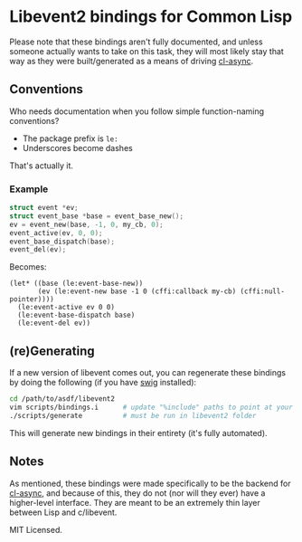 Libevent2 bindings for Common Lisp
==================================
Please note that these bindings aren't fully documented, and unless someone
actually wants to take on this task, they will most likely stay that way as
they were built/generated as a means of driving [cl-async](https://github.com/orthecreedence/cl-async).

Conventions
-----------
Who needs documentation when you follow simple function-naming conventions?

- The package prefix is `le:`
- Underscores become dashes

That's actually it.

### Example
```c
struct event *ev;
struct event_base *base = event_base_new();
ev = event_new(base, -1, 0, my_cb, 0);
event_active(ev, 0, 0);
event_base_dispatch(base);
event_del(ev);
```

Becomes:

```common-lisp
(let* ((base (le:event-base-new))
       (ev (le:event-new base -1 0 (cffi:callback my-cb) (cffi:null-pointer))))
  (le:event-active ev 0 0)
  (le:event-base-dispatch base)
  (le:event-del ev))
```

(re)Generating
--------------
If a new version of libevent comes out, you can regenerate these bindings by
doing the following (if you have [swig](http://www.swig.org/) installed):

```bash
cd /path/to/asdf/libevent2
vim scripts/bindings.i      # update "%include" paths to point at your libevent headers
./scripts/generate          # must be run in libevent2 folder
```

This will generate new bindings in their entirety (it's fully automated).

Notes
-----
As mentioned, these bindings were made specifically to be the backend for
[cl-async](https://github.com/orthecreedence/cl-async), and because of this,
they do not (nor will they ever) have a higher-level interface. They are meant
to be an extremely thin layer between Lisp and c/libevent.

MIT Licensed.
